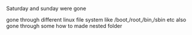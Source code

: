 Saturday and sunday were gone 

gone through different linux file system like /boot,/root,/bin,/sbin etc
also gone through some how to made nested folder
